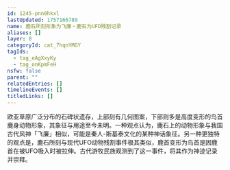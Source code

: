 ```yaml
---
id: 1245-pnn0hkxl
lastUpdated: 1757166789
name: 鹿石所刻形象为飞廉・鹿石为UFO残割记录
aliases: []
layer: 8
categoryId: cat_7hqnYMGY
tagIds:
  - tag_eAgXxyKy
  - tag_onKpmFeH
nsfw: false
parent: ""
relatedEntries: []
timelineEvents: []
titledLinks: []
---
```


欧亚草原广泛分布的石碑状遗存，上部刻有几何图案，下部则多是高度变形的鸟首鹿身动物形象，其象征与用途至今未明。一种观点认为，鹿石上的动物形象与我国古代风神「飞廉」相似，可能是秦人-斯基泰文化的某种神话象征。另一种更独特的观点是，鹿石所刻与现代UFO动物残割事件极其类似，鹿首变形为鸟首是因鹿首在被UFO吸入时被拉伸。古代游牧民族观测到了这一事件，将其作为神迹记录并崇拜。